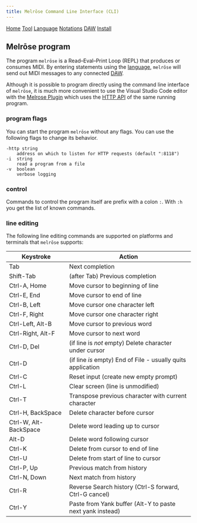```yaml
---
title: Melrōse Command Line Interface (CLI)
---
```


[Home](https://emicklei.github.io/melrose)
[Tool](cli.html)
[Language](dsl.html)
[Notations](notations.html)
[DAW](daw.html)
[Install](install.html)

## Melrōse program

The program `melrōse` is a Read–Eval–Print Loop (REPL) that produces or consumes MIDI. 
By entering statements using the [language](dsl.html), `melrōse` will send out MIDI messages to any connected [DAW](daw.html).

Although it is possible to program directly using the command line interface of `melrōse`, it is much more convenient to use the Visual Studio Code editor with the [Melrose Plugin](vsc.html) which uses the [HTTP API](http.html) of the same running program.

### program flags

You can start the program `melrōse` without any flags. 
You can use the following flags to change its behavior.

    -http string
        address on which to listen for HTTP requests (default ":8118")
    -i  string
        read a program from a file
    -v  boolean
        verbose logging

### control

Commands to control the program itself are prefix with a colon `:`.
With `:h` you get the list of known commands.

### line editing

The following line editing commands are supported on platforms and terminals
that `melrōse` supports:

Keystroke    | Action
---------    | ------
Tab          | Next completion
Shift-Tab    | (after Tab) Previous completion
Ctrl-A, Home | Move cursor to beginning of line
Ctrl-E, End  | Move cursor to end of line
Ctrl-B, Left | Move cursor one character left
Ctrl-F, Right| Move cursor one character right
Ctrl-Left, Alt-B    | Move cursor to previous word
Ctrl-Right, Alt-F   | Move cursor to next word
Ctrl-D, Del  | (if line is *not* empty) Delete character under cursor
Ctrl-D       | (if line *is* empty) End of File - usually quits application
Ctrl-C       | Reset input (create new empty prompt)
Ctrl-L       | Clear screen (line is unmodified)
Ctrl-T       | Transpose previous character with current character
Ctrl-H, BackSpace | Delete character before cursor
Ctrl-W, Alt-BackSpace | Delete word leading up to cursor
Alt-D        | Delete word following cursor
Ctrl-K       | Delete from cursor to end of line
Ctrl-U       | Delete from start of line to cursor
Ctrl-P, Up   | Previous match from history
Ctrl-N, Down | Next match from history
Ctrl-R       | Reverse Search history (Ctrl-S forward, Ctrl-G cancel)
Ctrl-Y       | Paste from Yank buffer (Alt-Y to paste next yank instead)